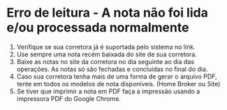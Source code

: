 # Erro de leitura - A nota não foi lida e/ou processada normalmente

1. Verifique se sua corretora já é suportada pelo sistema no link.
2. Use sempre uma nota recém baixada do site de sua corretora.
3. Baixe as notas no site da corretora no dia seguinte ao dia das operações. As notas só são fechadas e concluídas no final do dia.&#x20;
4. Caso sua corretora tenha mais de uma forma de gerar o arquivo PDF, tente em todos os modelos de nota disponíveis. (Home Broker ou Site)
5. Se tiver que imprimir a nota em PDF faça a impressão usando a impressora PDF do Google Chrome.
